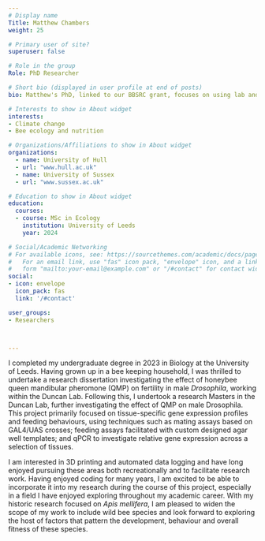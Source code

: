 ```yaml
---
# Display name
Title: Matthew Chambers
weight: 25

# Primary user of site?
superuser: false

# Role in the group
Role: PhD Researcher

# Short bio (displayed in user profile at end of posts)
bio: Matthew's PhD, linked to our BBSRC grant, focuses on using lab and field data to model the physiological effects of changing nutrition and climate upon bumblebees and mason bees

# Interests to show in About widget
interests:
- Climate change
- Bee ecology and nutrition

# Organizations/Affiliations to show in About widget
organizations:
  - name: University of Hull
  - url: "www.hull.ac.uk"
  - name: University of Sussex
  - url: "www.sussex.ac.uk"

# Education to show in About widget
education:
  courses:
  - course: MSc in Ecology
    institution: University of Leeds
    year: 2024

# Social/Academic Networking
# For available icons, see: https://sourcethemes.com/academic/docs/page-builder/#icons
#   For an email link, use "fas" icon pack, "envelope" icon, and a link in the
#   form "mailto:your-email@example.com" or "/#contact" for contact widget.
social:
- icon: envelope
  icon_pack: fas
  link: '/#contact'

user_groups:
- Researchers



---
```


I completed my undergraduate degree in 2023 in Biology at the University of Leeds. Having grown up in a bee keeping household, I was thrilled to undertake a research dissertation investigating the effect of honeybee queen mandibular pheromone (QMP) on fertility in male <i>Drosophila</i>, working within the Duncan Lab. Following this, I undertook a research Masters in the Duncan Lab, further investigating the effect of QMP on male Drosophila. This project primarily focused on tissue-specific gene expression profiles and feeding behaviours, using techniques such as mating assays based on GAL4/UAS crosses; feeding assays facilitated with custom designed agar well templates; and qPCR to investigate relative gene expression across a selection of tissues.

I am interested in 3D printing and automated data logging and have long enjoyed pursuing these areas both recreationally and to facilitate research work. Having enjoyed coding for many years, I am excited to be able to incorporate it into my research during the course of this project, especially in a field I have enjoyed exploring throughout my academic career. With my historic research focused on <i>Apis mellifera</i>, I am pleased to widen the scope of my work to include wild bee species and look forward to exploring the host of factors that pattern the development, behaviour and overall fitness of these species.
